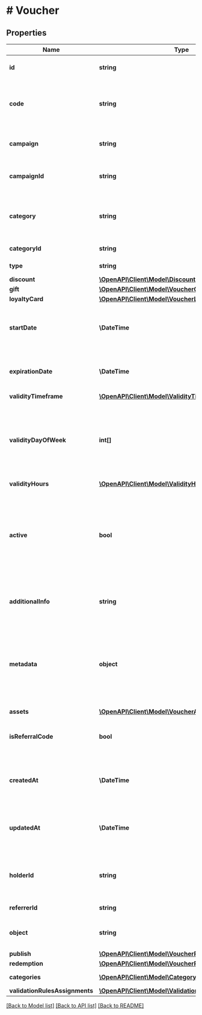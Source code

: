 # # Voucher

## Properties

Name | Type | Description | Notes
------------ | ------------- | ------------- | -------------
**id** | **string** | Assigned by the Voucherify API, identifies the voucher. | [optional]
**code** | **string** | A code that identifies a voucher. Pattern can use all letters of the English alphabet, Arabic numerals, and special characters. | [optional]
**campaign** | **string** | A unique campaign name, identifies the voucher&#39;s parent campaign. | [optional]
**campaignId** | **string** | Assigned by the Voucherify API, identifies the voucher&#39;s parent campaign. | [optional]
**category** | **string** | Tag defining the category that this voucher belongs to. Useful when listing vouchers using the List Vouchers endpoint. | [optional]
**categoryId** | **string** | Unique category ID assigned by Voucherify. | [optional]
**type** | **string** | Defines the type of the voucher. | [optional]
**discount** | [**\OpenAPI\Client\Model\Discount**](Discount.md) |  | [optional]
**gift** | [**\OpenAPI\Client\Model\VoucherGift**](VoucherGift.md) |  | [optional]
**loyaltyCard** | [**\OpenAPI\Client\Model\VoucherLoyaltyCard**](VoucherLoyaltyCard.md) |  | [optional]
**startDate** | **\DateTime** | Activation timestamp defines when the code starts to be active in ISO 8601 format. Voucher is *inactive before* this date. | [optional]
**expirationDate** | **\DateTime** | Expiration timestamp defines when the code expires in ISO 8601 format.  Voucher is *inactive after* this date. | [optional]
**validityTimeframe** | [**\OpenAPI\Client\Model\ValidityTimeframe**](ValidityTimeframe.md) |  | [optional]
**validityDayOfWeek** | **int[]** | Integer array corresponding to the particular days of the week in which the voucher is valid.  - &#x60;0&#x60; Sunday - &#x60;1&#x60; Monday - &#x60;2&#x60; Tuesday - &#x60;3&#x60; Wednesday - &#x60;4&#x60; Thursday - &#x60;5&#x60; Friday - &#x60;6&#x60; Saturday | [optional]
**validityHours** | [**\OpenAPI\Client\Model\ValidityHours**](ValidityHours.md) |  | [optional]
**active** | **bool** | A flag to toggle the voucher on or off. You can disable a voucher even though it&#39;s within the active period defined by the &#x60;start_date&#x60; and &#x60;expiration_date&#x60;.    - &#x60;true&#x60; indicates an *active* voucher - &#x60;false&#x60; indicates an *inactive* voucher | [optional]
**additionalInfo** | **string** | An optional field to keep any extra textual information about the code such as a code description and details. | [optional]
**metadata** | **object** | The metadata object stores all custom attributes assigned to the code. A set of key/value pairs that you can attach to a voucher object. It can be useful for storing additional information about the voucher in a structured format. | [optional]
**assets** | [**\OpenAPI\Client\Model\VoucherAssets**](VoucherAssets.md) |  | [optional]
**isReferralCode** | **bool** | Flag indicating whether this voucher is a referral code; &#x60;true&#x60; for campaign type &#x60;REFERRAL_PROGRAM&#x60;. | [optional]
**createdAt** | **\DateTime** | Timestamp representing the date and time when the voucher was created. The value is shown in the ISO 8601 format. | [optional]
**updatedAt** | **\DateTime** | Timestamp representing the date and time when the voucher was last updated in ISO 8601 format. | [optional]
**holderId** | **string** | Unique customer identifier of the redeemable holder. It equals to the customer ID assigned by Voucherify. | [optional]
**referrerId** | **string** | Unique identifier of the referring person. | [optional]
**object** | **string** | The type of the object represented by JSON. Default is &#x60;voucher&#x60;. | [optional] [default to 'voucher']
**publish** | [**\OpenAPI\Client\Model\VoucherPublish**](VoucherPublish.md) |  | [optional]
**redemption** | [**\OpenAPI\Client\Model\VoucherRedemption**](VoucherRedemption.md) |  | [optional]
**categories** | [**\OpenAPI\Client\Model\Category[]**](Category.md) | Contains details about the category. | [optional]
**validationRulesAssignments** | [**\OpenAPI\Client\Model\ValidationRulesAssignmentsList**](ValidationRulesAssignmentsList.md) |  | [optional]

[[Back to Model list]](../../README.md#models) [[Back to API list]](../../README.md#endpoints) [[Back to README]](../../README.md)
